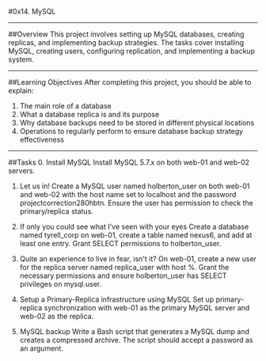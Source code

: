 #0x14. MySQL
***
##Overview
This project involves setting up MySQL databases, creating replicas, and implementing backup strategies. The tasks cover installing MySQL, creating users, configuring replication, and implementing a backup system.
***
##Learning Objectives
After completing this project, you should be able to explain:

1. The main role of a database
2. What a database replica is and its purpose
3. Why database backups need to be stored in different physical locations
4. Operations to regularly perform to ensure database backup strategy effectiveness
***
##Tasks
0. Install MySQL
Install MySQL 5.7.x on both web-01 and web-02 servers.

1. Let us in!
Create a MySQL user named holberton_user on both web-01 and web-02 with the host name set to localhost and the password projectcorrection280hbtn. Ensure the user has permission to check the primary/replica status.

2. If only you could see what I've seen with your eyes
Create a database named tyrell_corp on web-01, create a table named nexus6, and add at least one entry. Grant SELECT permissions to holberton_user.

3. Quite an experience to live in fear, isn't it?
On web-01, create a new user for the replica server named replica_user with host %. Grant the necessary permissions and ensure holberton_user has SELECT privileges on mysql.user.

4. Setup a Primary-Replica infrastructure using MySQL
Set up primary-replica synchronization with web-01 as the primary MySQL server and web-02 as the replica.

5. MySQL backup
Write a Bash script that generates a MySQL dump and creates a compressed archive. The script should accept a password as an argument.
